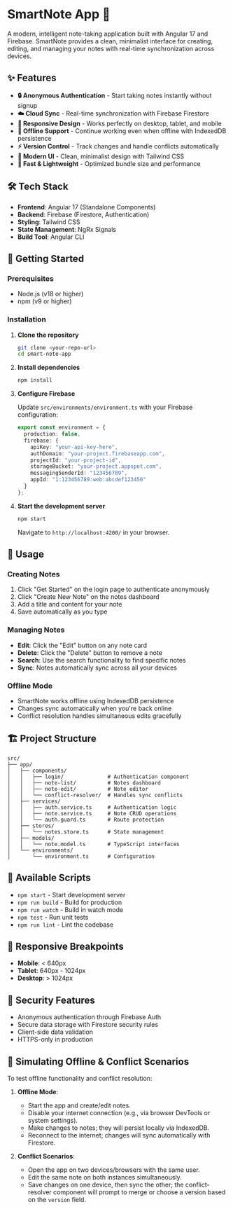 # SmartNote App 📝

A modern, intelligent note-taking application built with Angular 17 and Firebase. SmartNote provides a clean, minimalist interface for creating, editing, and managing your notes with real-time synchronization across devices.

## ✨ Features

- **🔒 Anonymous Authentication** - Start taking notes instantly without signup
- **☁️ Cloud Sync** - Real-time synchronization with Firebase Firestore
- **📱 Responsive Design** - Works perfectly on desktop, tablet, and mobile
- **🔄 Offline Support** - Continue working even when offline with IndexedDB persistence
- **⚡ Version Control** - Track changes and handle conflicts automatically
- **🎨 Modern UI** - Clean, minimalist design with Tailwind CSS
- **🚀 Fast & Lightweight** - Optimized bundle size and performance

## 🛠️ Tech Stack

- **Frontend**: Angular 17 (Standalone Components)
- **Backend**: Firebase (Firestore, Authentication)
- **Styling**: Tailwind CSS
- **State Management**: NgRx Signals
- **Build Tool**: Angular CLI

## 🚀 Getting Started

### Prerequisites

- Node.js (v18 or higher)
- npm (v9 or higher)

### Installation

1. **Clone the repository**
   ```bash
   git clone <your-repo-url>
   cd smart-note-app
   ```

2. **Install dependencies**
   ```bash
   npm install
   ```

3. **Configure Firebase**
   
   Update `src/environments/environment.ts` with your Firebase configuration:
   ```typescript
   export const environment = {
     production: false,
     firebase: {
       apiKey: "your-api-key-here",
       authDomain: "your-project.firebaseapp.com",
       projectId: "your-project-id",
       storageBucket: "your-project.appspot.com",
       messagingSenderId: "123456789",
       appId: "1:123456789:web:abcdef123456"
     }
   };
   ```

4. **Start the development server**
   ```bash
   npm start
   ```

   Navigate to `http://localhost:4200/` in your browser.

## 📖 Usage

### Creating Notes
1. Click "Get Started" on the login page to authenticate anonymously
2. Click "Create New Note" on the notes dashboard
3. Add a title and content for your note
4. Save automatically as you type

### Managing Notes
- **Edit**: Click the "Edit" button on any note card
- **Delete**: Click the "Delete" button to remove a note
- **Search**: Use the search functionality to find specific notes
- **Sync**: Notes automatically sync across all your devices

### Offline Mode
- SmartNote works offline using IndexedDB persistence
- Changes sync automatically when you're back online
- Conflict resolution handles simultaneous edits gracefully

## 🏗️ Project Structure

```
src/
├── app/
│   ├── components/
│   │   ├── login/              # Authentication component
│   │   ├── note-list/          # Notes dashboard
│   │   ├── note-edit/          # Note editor
│   │   └── conflict-resolver/  # Handles sync conflicts
│   ├── services/
│   │   ├── auth.service.ts     # Authentication logic
│   │   ├── note.service.ts     # Note CRUD operations
│   │   └── auth.guard.ts       # Route protection
│   ├── stores/
│   │   └── notes.store.ts      # State management
│   ├── models/
│   │   └── note.model.ts       # TypeScript interfaces
│   └── environments/
│       └── environment.ts      # Configuration
```

## 🔧 Available Scripts

- `npm start` - Start development server
- `npm run build` - Build for production
- `npm run watch` - Build in watch mode
- `npm test` - Run unit tests
- `npm run lint` - Lint the codebase

## 📱 Responsive Breakpoints

- **Mobile**: < 640px
- **Tablet**: 640px - 1024px  
- **Desktop**: > 1024px

## 🔐 Security Features

- Anonymous authentication through Firebase Auth
- Secure data storage with Firestore security rules
- Client-side data validation
- HTTPS-only in production

## 🧪 Simulating Offline & Conflict Scenarios

To test offline functionality and conflict resolution:

1. **Offline Mode**:
   - Start the app and create/edit notes.
   - Disable your internet connection (e.g., via browser DevTools or system settings).
   - Make changes to notes; they will persist locally via IndexedDB.
   - Reconnect to the internet; changes will sync automatically with Firestore.

2. **Conflict Scenarios**:
   - Open the app on two devices/browsers with the same user.
   - Edit the same note on both instances simultaneously.
   - Save changes on one device, then sync the other; the conflict-resolver component will prompt to merge or choose a version based on the `version` field.
